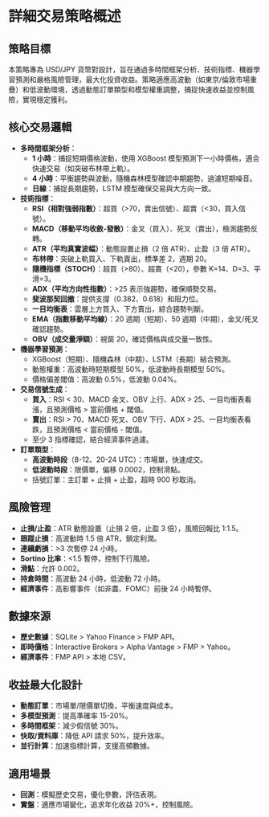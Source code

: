 # 詳細交易策略概述

## 策略目標
本策略專為 USD/JPY 貨幣對設計，旨在通過多時間框架分析、技術指標、機器學習預測和嚴格風險管理，最大化投資收益。策略適應高波動（如東京/倫敦市場重疊）和低波動環境，透過動態訂單類型和模型權重調整，捕捉快速收益並控制風險，實現穩定獲利。

## 核心交易邏輯
- **多時間框架分析**：
  - **1 小時**：捕捉短期價格波動，使用 XGBoost 模型預測下一小時價格，適合快速交易（如突破布林帶上軌）。
  - **4 小時**：平衡趨勢與波動，隨機森林模型確認中期趨勢，過濾短期噪音。
  - **日線**：捕捉長期趨勢，LSTM 模型確保交易與大方向一致。
- **技術指標**：
  - **RSI（相對強弱指數）**：超買（>70，賣出信號）、超賣（<30，買入信號）。
  - **MACD（移動平均收斂-發散）**：金叉（買入）、死叉（賣出），檢測趨勢反轉。
  - **ATR（平均真實波幅）**：動態設置止損（2 倍 ATR）、止盈（3 倍 ATR）。
  - **布林帶**：突破上軌買入、下軌賣出，標準差 2，週期 20。
  - **隨機指標（STOCH）**：超買（>80）、超賣（<20），參數 K=14、D=3、平滑=3。
  - **ADX（平均方向性指數）**：>25 表示強趨勢，確保順勢交易。
  - **斐波那契回撤**：提供支撐（0.382、0.618）和阻力位。
  - **一目均衡表**：雲層上方買入、下方賣出，綜合趨勢判斷。
  - **EMA（指數移動平均線）**：20 週期（短期）、50 週期（中期），金叉/死叉確認趨勢。
  - **OBV（成交量淨額）**：視窗 20，確認價格與成交量一致性。
- **機器學習預測**：
  - XGBoost（短期）、隨機森林（中期）、LSTM（長期）結合預測。
  - 動態權重：高波動時短期模型 50%，低波動時長期模型 50%。
  - 價格偏差閾值：高波動 0.5%，低波動 0.04%。
- **交易信號生成**：
  - **買入**：RSI < 30、MACD 金叉、OBV 上行、ADX > 25、一目均衡表看漲，且預測價格 > 當前價格 + 閾值。
  - **賣出**：RSI > 70、MACD 死叉、OBV 下行、ADX > 25、一目均衡表看跌，且預測價格 < 當前價格 - 閾值。
  - 至少 3 指標確認，結合經濟事件過濾。
- **訂單類型**：
  - **高波動時段**（8-12、20-24 UTC）：市場單，快速成交。
  - **低波動時段**：限價單，偏移 0.0002，控制滑點。
  - 括號訂單：主訂單 + 止損 + 止盈，超時 900 秒取消。

## 風險管理
- **止損/止盈**：ATR 動態設置（止損 2 倍，止盈 3 倍），風險回報比 1:1.5。
- **跟蹤止損**：高波動時 1.5 倍 ATR，鎖定利潤。
- **連續虧損**：>3 次暫停 24 小時。
- **Sortino 比率**：<1.5 暫停，控制下行風險。
- **滑點**：允許 0.002。
- **持倉時間**：高波動 24 小時，低波動 72 小時。
- **經濟事件**：高影響事件（如非農、FOMC）前後 24 小時暫停。

## 數據來源
- **歷史數據**：SQLite > Yahoo Finance > FMP API。
- **即時價格**：Interactive Brokers > Alpha Vantage > FMP > Yahoo。
- **經濟事件**：FMP API > 本地 CSV。

## 收益最大化設計
- **動態訂單**：市場單/限價單切換，平衡速度與成本。
- **多模型預測**：提高準確率 15-20%。
- **多時間框架**：減少假信號 30%。
- **快取/資料庫**：降低 API 請求 50%，提升效率。
- **並行計算**：加速指標計算，支援高頻數據。

## 適用場景
- **回測**：模擬歷史交易，優化參數，評估表現。
- **實盤**：適應市場變化，追求年化收益 20%+，控制風險。